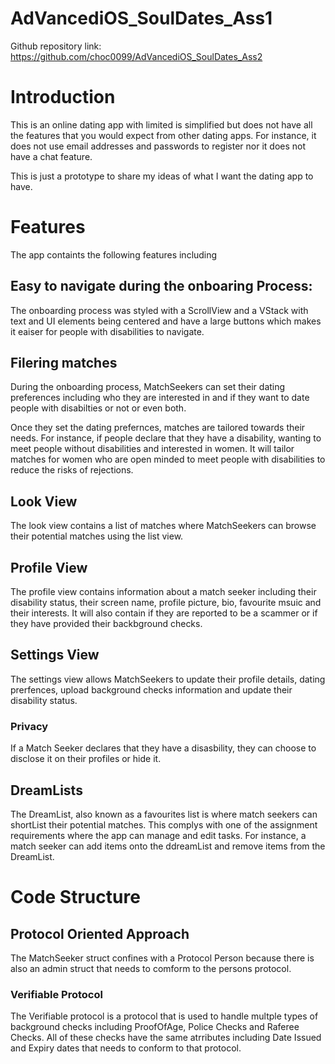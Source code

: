 # AdVancediOS_SoulDates_Ass1

Github repository link: https://github.com/choc0099/AdVancediOS_SoulDates_Ass2

# Introduction
This is an online dating app with limited is simplified but does not have all the features that you would expect from other dating apps. For instance, it does not use email addresses and passwords to register nor it does not have a chat feature.

This is just a prototype to share my ideas of what I want the dating app to have.

# Features

The app containts the following features including

## Easy to navigate during the onboaring Process:
The onboarding process was styled with a ScrollView and a VStack with text and UI elements being centered and have a large buttons which makes it eaiser for people with disabilities to navigate.

## Filering matches
During the onboarding process, MatchSeekers can set their dating preferences including who they are interested in and if they want to date people with disabilties or not or even both.

Once they set the dating prefernces, matches are tailored towards their needs. For instance, if people declare that they have a disability, wanting to meet people without disabilities and interested in women. It will tailor matches for women who are open minded to meet people with disabilities to reduce the risks of rejections.

## Look View

The look view contains a list of matches where MatchSeekers can browse their potential matches using the list view.

## Profile View
The profile view contains information about a match seeker including their disability status, their screen name, profile picture, bio, favourite msuic and their interests. It will also contain if they are reported to be a scammer or if they have provided their backbground checks.

## Settings View
The settings view allows MatchSeekers to update their profile details, dating prerfences, upload background checks information and update their disability status.

### Privacy
If a Match Seeker declares that they have a disasbility, they can choose to disclose it on their profiles or hide it.

## DreamLists
The DreamList, also known as a favourites list is where match seekers can shortList their potential matches. This complys with one of the assignment requirements where the app can manage and edit tasks. For instance, a match seeker can add items onto the ddreamList and remove items from the DreamList.

# Code Structure

## Protocol Oriented Approach
The MatchSeeker struct confines with a Protocol Person because there is also an admin struct that needs to comform to the persons protocol.

### Verifiable Protocol
The Verifiable protocol is a protocol that is used to handle multple types of background checks including ProofOfAge, Police Checks and Raferee Checks. All of these checks have the same atrributes including Date Issued and Expiry dates that needs to conform to that protocol.


